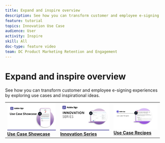 ```yaml
---
title: Expand and inspire overview
description: See how you can transform customer and employee e-signing experiences by exploring use cases and inspirational ideas
feature: tutorial
topics: Innovation Use Case
audience: User
activity: Inspire
skill: All
doc-type: feature video
team: DC Product Marketing Retention and Engagement
---
```


# Expand and inspire overview

See how you can transform customer and employee e-signing experiences by exploring use cases and inspirational ideas.

<table>
<tr>
  <td>
    <a href="sign-usecase/use-case-showcase.md">
      <img alt="Use Case Showcase" src="assets/UseCaseShowcaseR.png" />
    </a>
    <div>
    <a href="sign-usecase/use-case-showcase.md"><strong>Use Case Showcase</strong></a>
    <br>
  </td>
  <td>
    <a href="innovation-series.md">
      <img alt="Innovation Series" src="assets/Innovation-Series_1280.png" />
    </a>
    <div>
    <a href="innovation-series.md"><strong>Innovation Series</strong></a>
    <br>
  </td>
  <td>
    <a href="sign-usecase/recipes.md">
      <img alt="Use case recipes" src="assets/Expand_RecipeR.png" />
    </a>
    <div>
    <a href="sign-usecase/recipes.md"><strong>Use Case Recipes</strong></a>
    <br>
  </td>
</tr>
</table>